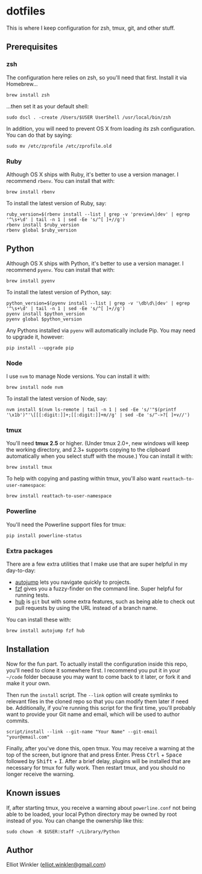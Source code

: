 # dotfiles

This is where I keep configuration for zsh, tmux, git, and other stuff.

## Prerequisites

### zsh

The configuration here relies on zsh, so you'll need that first. Install it via
Homebrew...

    brew install zsh

...then set it as your default shell:

    sudo dscl . -create /Users/$USER UserShell /usr/local/bin/zsh

In addition, you will need to prevent OS X from loading *its* zsh configuration.
You can do that by saying:

    sudo mv /etc/zprofile /etc/zprofile.old

### Ruby

Although OS X ships with Ruby, it's better to use a version manager. I recommend
`rbenv`. You can install that with:

    brew install rbenv

To install the latest version of Ruby, say:

    ruby_version=$(rbenv install --list | grep -v 'preview\|dev' | egrep '^\s+\d' | tail -n 1 | sed -Ee 's/^[ ]+//g')
    rbenv install $ruby_version
    rbenv global $ruby_version

## Python

Although OS X ships with Python, it's better to use a version manager. I
recommend `pyenv`. You can install that with:

    brew install pyenv

To install the latest version of Python, say:

    python_version=$(pyenv install --list | grep -v '\db\d\|dev' | egrep '^\s+\d' | tail -n 1 | sed -Ee 's/^[ ]+//g')
    pyenv install $python_version
    pyenv global $python_version

Any Pythons installed via `pyenv` will automatically include Pip. You may need
to upgrade it, however:

    pip install --upgrade pip

### Node

I use `nvm` to manage Node versions. You can install it with:

    brew install node nvm

To install the latest version of Node, say:

    nvm install $(nvm ls-remote | tail -n 1 | sed -Ee 's/'"$(printf '\x1b')"'\[[[:digit:]]+;[[:digit:]]+m//g' | sed -Ee 's/^->?[ ]+v//')

### tmux

You'll need **tmux 2.5** or higher. (Under tmux 2.0+, new windows will keep the
working directory, and 2.3+ supports copying to the clipboard automatically when
you select stuff with the mouse.) You can install it with:

    brew install tmux

To help with copying and pasting within tmux, you'll also want
`reattach-to-user-namespace`:

    brew install reattach-to-user-namespace

### Powerline

You'll need the Powerline support files for tmux:

    pip install powerline-status

### Extra packages

There are a few extra utilities that I make use that are super helpful in my
day-to-day:

* [autojump] lets you navigate quickly to projects.
* [fzf] gives you a fuzzy-finder on the command line. Super helpful for running
  tests.
* [hub] is `git` but with some extra features, such as being able to check out
  pull requests by using the URL instead of a branch name.

You can install these with:

    brew install autojump fzf hub

[autojump]: https://github.com/wting/autojump
[fzf]: https://github.com/junegunn/fzf
[hub]: https://github.com/github/hub

## Installation

Now for the fun part. To actually install the configuration inside this repo,
you'll need to clone it somewhere first. I recommend you put it in your `~/code`
folder because you may want to come back to it later, or fork it and make it
your own.

Then run the `install` script. The `--link` option will create symlinks to
relevant files in the cloned repo so that you can modify them later if need be.
Additionally, if you're running this script for the first time, you'll probably
want to provide your Git name and email, which will be used to author commits.

    script/install --link --git-name "Your Name" --git-email "your@email.com"

Finally, after you've done this, open tmux. You may receive a warning at the top
of the screen, but ignore that and press Enter. Press <kbd>Ctrl</kbd> +
<kbd>Space</kbd> followed by <kbd>Shift</kbd> + <kbd>I</kbd>. After a brief
delay, plugins will be installed that are necessary for tmux for fully work.
Then restart tmux, and you should no longer receive the warning.

## Known issues

If, after starting tmux, you receive a warning about `powerline.conf` not being
able to be loaded, your local Python directory may be owned by root instead of
you. You can change the ownership like this:

    sudo chown -R $USER:staff ~/Library/Python

## Author

Elliot Winkler (<elliot.winkler@gmail.com>)
